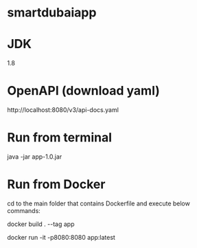 # smartdubaiapp

JDK
===
1.8

OpenAPI (download yaml)
=======================
http://localhost:8080/v3/api-docs.yaml

Run from terminal
=================
java -jar app-1.0.jar

Run from Docker
===============
cd to the main folder that contains Dockerfile and execute below commands:

docker build . --tag app

docker run -it -p8080:8080 app:latest


